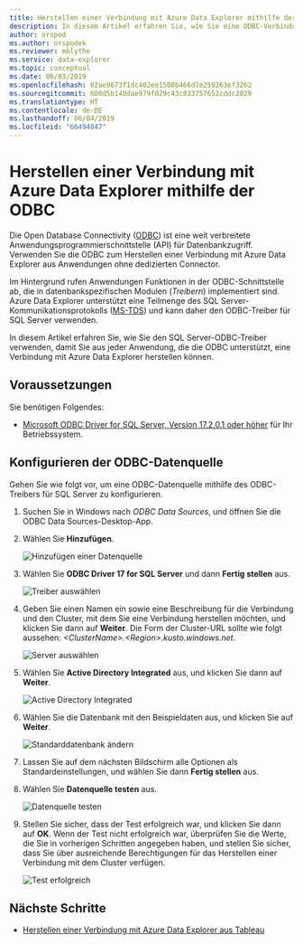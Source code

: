 ```yaml
---
title: Herstellen einer Verbindung mit Azure Data Explorer mithilfe der ODBC
description: In diesem Artikel erfahren Sie, wie Sie eine ODBC-Verbindung (Open Database Connectivity) mit Azure Data Explorer einrichten.
author: orspod
ms.author: orspodek
ms.reviewer: mblythe
ms.service: data-explorer
ms.topic: conceptual
ms.date: 06/03/2019
ms.openlocfilehash: 02ae9673f1dc402ee1500b466d7e259263ef3262
ms.sourcegitcommit: 600d5b140dae979f029c43c033757652cddc2029
ms.translationtype: HT
ms.contentlocale: de-DE
ms.lasthandoff: 06/04/2019
ms.locfileid: "66494847"
---
```

# <a name="connect-to-azure-data-explorer-with-odbc"></a>Herstellen einer Verbindung mit Azure Data Explorer mithilfe der ODBC

Die Open Database Connectivity ([ODBC](/sql/odbc/reference/odbc-overview)) ist eine weit verbreitete Anwendungsprogrammierschnittstelle (API) für Datenbankzugriff. Verwenden Sie die ODBC zum Herstellen einer Verbindung mit Azure Data Explorer aus Anwendungen ohne dedizierten Connector.

Im Hintergrund rufen Anwendungen Funktionen in der ODBC-Schnittstelle ab, die in datenbankspezifischen Modulen (*Treibern*) implementiert sind. Azure Data Explorer unterstützt eine Teilmenge des SQL Server-Kommunikationsprotokolls ([MS-TDS](/azure/kusto/api/tds/)) und kann daher den ODBC-Treiber für SQL Server verwenden.

In diesem Artikel erfahren Sie, wie Sie den SQL Server-ODBC-Treiber verwenden, damit Sie aus jeder Anwendung, die die ODBC unterstützt, eine Verbindung mit Azure Data Explorer herstellen können.

## <a name="prerequisites"></a>Voraussetzungen

Sie benötigen Folgendes:

* [Microsoft ODBC Driver for SQL Server, Version 17.2.0.1 oder höher](/sql/connect/odbc/download-odbc-driver-for-sql-server) für Ihr Betriebssystem.

## <a name="configure-the-odbc-data-source"></a>Konfigurieren der ODBC-Datenquelle

Gehen Sie wie folgt vor, um eine ODBC-Datenquelle mithilfe des ODBC-Treibers für SQL Server zu konfigurieren.

1. Suchen Sie in Windows nach *ODBC Data Sources*, und öffnen Sie die ODBC Data Sources-Desktop-App.

1. Wählen Sie **Hinzufügen**.

    ![Hinzufügen einer Datenquelle](media/connect-odbc/add-data-source.png)

1. Wählen Sie **ODBC Driver 17 for SQL Server** und dann **Fertig stellen** aus.

    ![Treiber auswählen](media/connect-odbc/select-driver.png)

1. Geben Sie einen Namen ein sowie eine Beschreibung für die Verbindung und den Cluster, mit dem Sie eine Verbindung herstellen möchten, und klicken Sie dann auf **Weiter**. Die Form der Cluster-URL sollte wie folgt aussehen: *\<ClusterName\>.\<Region\>.kusto.windows.net*.

    ![Server auswählen](media/connect-odbc/select-server.png)

1. Wählen Sie **Active Directory Integrated** aus, und klicken Sie dann auf **Weiter**.

    ![Active Directory Integrated](media/connect-odbc/active-directory-integrated.png)

1. Wählen Sie die Datenbank mit den Beispieldaten aus, und klicken Sie auf **Weiter**.

    ![Standarddatenbank ändern](media/connect-odbc/change-default-database.png)

1. Lassen Sie auf dem nächsten Bildschirm alle Optionen als Standardeinstellungen, und wählen Sie dann **Fertig stellen** aus.

1. Wählen Sie **Datenquelle testen** aus.

    ![Datenquelle testen](media/connect-odbc/test-data-source.png)

1. Stellen Sie sicher, dass der Test erfolgreich war, und klicken Sie dann auf **OK**. Wenn der Test nicht erfolgreich war, überprüfen Sie die Werte, die Sie in vorherigen Schritten angegeben haben, und stellen Sie sicher, dass Sie über ausreichende Berechtigungen für das Herstellen einer Verbindung mit dem Cluster verfügen.

    ![Test erfolgreich](media/connect-odbc/test-succeeded.png)

## <a name="next-steps"></a>Nächste Schritte

* [Herstellen einer Verbindung mit Azure Data Explorer aus Tableau](tableau.md)